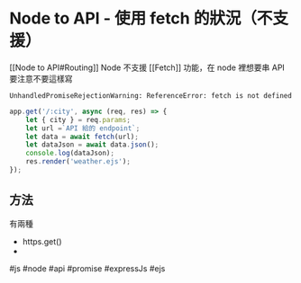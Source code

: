 # Node to API - 使用 fetch 的狀況（不支援）
[[Node to API#Routing]]
Node 不支援 [[Fetch]] 功能，在 node 裡想要串 API 要注意不要這樣寫
```
UnhandledPromiseRejectionWarning: ReferenceError: fetch is not defined
```

```js
app.get('/:city', async (req, res) => {
	let { city } = req.params;
	let url =`API 給的 endpoint`;
	let data = await fetch(url);
	let dataJson = await data.json();
	console.log(dataJson);
	res.render('weather.ejs');
});
```
## 方法
有兩種
- https.get()
- 

#js #node #api #promise #expressJs #ejs 
